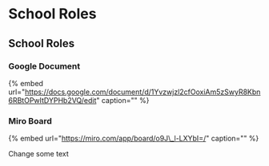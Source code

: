 # School Roles

## School Roles

### Google Document

{% embed url="https://docs.google.com/document/d/1Yvzwjzl2cfOoxiAm5zSwyR8Kbn6RBtOPwItDYPHb2VQ/edit" caption="" %}

### Miro Board

{% embed url="https://miro.com/app/board/o9J\_l-LXYbI=/" caption="" %}

Change some text


